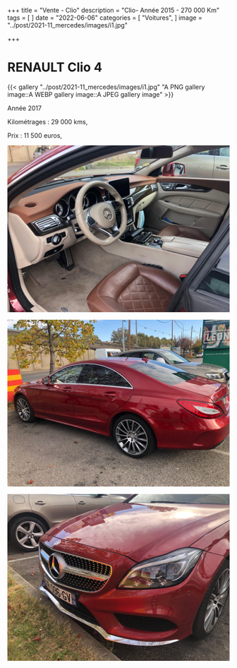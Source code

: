 +++
title = "Vente - Clio"
description = "Clio- Année 2015 - 270 000 Km"
tags = [
]
date = "2022-06-06"
categories = [
    "Voitures",
]
image = "../post/2021-11_mercedes/images/i1.jpg"

+++

# RENAULT Clio 4

{{< gallery "../post/2021-11_mercedes/images/i1.jpg" "A PNG gallery image::A WEBP gallery image::A JPEG gallery image" >}}


Année 2017

Kilométrages : 29 000 kms, 

Prix : 11 500 euros,

<!-- more -->


![](images/i2.jpg)




![](images/i1.jpg)

![](images/i3.jpg)
